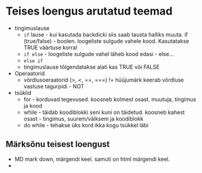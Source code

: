 # Teises loengus arutatud teemad
- tingimuslause
    - `if` lause - kui kasutada backdicki siis saab tausta halliks muuta. if (true/false) - boolen. loogeliste sulgude vahele kood. Kasutatakse TRUE väärtuse korral
    - `if else` - loogeliste sulgude vahel läheb kood edasi - else...
    - `else if`
    - tingimuslause tõlgendatakse alati kas TRUE või FALSE
-  Operaatorid
   -  võrdlusoeraatorid (>, <, ==, ===) != hüüjumärk keerab võrdluse vastuse tagurpidi - NOT
- tsüklid
  - for  - korduvad tegevused. koosneb kolmest osast. muutuja, tingimus ja kood
  - while - täidab koodiblokki seni kuni on täidetud. koosneb kahest osast - tingimus, suurem/väiksem ja koodiblokk
  - do while - tehakse üks kord ikka kogu tsükkel läbi
## Märksõnu teisest loengust
- MD mark down, märgendi keel. samuti on html märgendi keel.
- 
